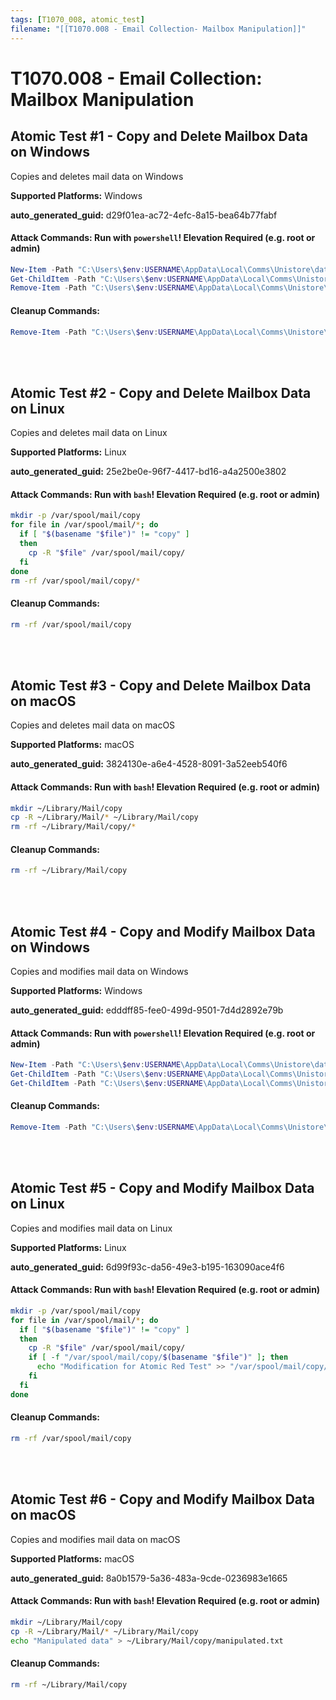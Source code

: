 ```yaml
---
tags: [T1070_008, atomic_test]
filename: "[[T1070.008 - Email Collection- Mailbox Manipulation]]"
---
```

# T1070.008 - Email Collection: Mailbox Manipulation

## Atomic Test #1 - Copy and Delete Mailbox Data on Windows
Copies and deletes mail data on Windows

**Supported Platforms:** Windows


**auto_generated_guid:** d29f01ea-ac72-4efc-8a15-bea64b77fabf






#### Attack Commands: Run with `powershell`!  Elevation Required (e.g. root or admin) 


```powershell
New-Item -Path "C:\Users\$env:USERNAME\AppData\Local\Comms\Unistore\data\copy" -ItemType Directory -ErrorAction Ignore
Get-ChildItem -Path "C:\Users\$env:USERNAME\AppData\Local\Comms\Unistore\data" -Exclude copy | ForEach-Object { Copy-Item -Path $_.FullName -Destination "C:\Users\$env:USERNAME\AppData\Local\Comms\Unistore\data\copy" -Recurse -Force -ErrorAction Ignore }
Remove-Item -Path "C:\Users\$env:USERNAME\AppData\Local\Comms\Unistore\data\copy" -Recurse -Force -ErrorAction Ignore
```

#### Cleanup Commands:
```powershell
Remove-Item -Path "C:\Users\$env:USERNAME\AppData\Local\Comms\Unistore\data\copy" -Recurse -Force -ErrorAction Ignore
```





<br/>
<br/>

## Atomic Test #2 - Copy and Delete Mailbox Data on Linux
Copies and deletes mail data on Linux

**Supported Platforms:** Linux


**auto_generated_guid:** 25e2be0e-96f7-4417-bd16-a4a2500e3802






#### Attack Commands: Run with `bash`!  Elevation Required (e.g. root or admin) 


```bash
mkdir -p /var/spool/mail/copy
for file in /var/spool/mail/*; do
  if [ "$(basename "$file")" != "copy" ]
  then
    cp -R "$file" /var/spool/mail/copy/
  fi
done
rm -rf /var/spool/mail/copy/*
```

#### Cleanup Commands:
```bash
rm -rf /var/spool/mail/copy
```





<br/>
<br/>

## Atomic Test #3 - Copy and Delete Mailbox Data on macOS
Copies and deletes mail data on macOS

**Supported Platforms:** macOS


**auto_generated_guid:** 3824130e-a6e4-4528-8091-3a52eeb540f6






#### Attack Commands: Run with `bash`!  Elevation Required (e.g. root or admin) 


```bash
mkdir ~/Library/Mail/copy
cp -R ~/Library/Mail/* ~/Library/Mail/copy
rm -rf ~/Library/Mail/copy/*
```

#### Cleanup Commands:
```bash
rm -rf ~/Library/Mail/copy
```





<br/>
<br/>

## Atomic Test #4 - Copy and Modify Mailbox Data on Windows
Copies and modifies mail data on Windows

**Supported Platforms:** Windows


**auto_generated_guid:** edddff85-fee0-499d-9501-7d4d2892e79b






#### Attack Commands: Run with `powershell`!  Elevation Required (e.g. root or admin) 


```powershell
New-Item -Path "C:\Users\$env:USERNAME\AppData\Local\Comms\Unistore\data\copy" -ItemType Directory -ErrorAction Ignore
Get-ChildItem -Path "C:\Users\$env:USERNAME\AppData\Local\Comms\Unistore\data" -Exclude copy | ForEach-Object { Copy-Item -Path $_.FullName -Destination "C:\Users\$env:USERNAME\AppData\Local\Comms\Unistore\data\copy" -Recurse -Force -ErrorAction Ignore }
Get-ChildItem -Path "C:\Users\$env:USERNAME\AppData\Local\Comms\Unistore\data\copy" -File | ForEach-Object { Add-Content -Path $_.FullName -Value "Modification for Atomic Red Test" -ErrorAction Ignore }
```

#### Cleanup Commands:
```powershell
Remove-Item -Path "C:\Users\$env:USERNAME\AppData\Local\Comms\Unistore\data\copy" -Recurse -Force -ErrorAction Ignore
```





<br/>
<br/>

## Atomic Test #5 - Copy and Modify Mailbox Data on Linux
Copies and modifies mail data on Linux

**Supported Platforms:** Linux


**auto_generated_guid:** 6d99f93c-da56-49e3-b195-163090ace4f6






#### Attack Commands: Run with `bash`!  Elevation Required (e.g. root or admin) 


```bash
mkdir -p /var/spool/mail/copy
for file in /var/spool/mail/*; do
  if [ "$(basename "$file")" != "copy" ]
  then
    cp -R "$file" /var/spool/mail/copy/
    if [ -f "/var/spool/mail/copy/$(basename "$file")" ]; then
      echo "Modification for Atomic Red Test" >> "/var/spool/mail/copy/$(basename "$file")"
    fi
  fi
done
```

#### Cleanup Commands:
```bash
rm -rf /var/spool/mail/copy
```





<br/>
<br/>

## Atomic Test #6 - Copy and Modify Mailbox Data on macOS
Copies and modifies mail data on macOS

**Supported Platforms:** macOS


**auto_generated_guid:** 8a0b1579-5a36-483a-9cde-0236983e1665






#### Attack Commands: Run with `bash`!  Elevation Required (e.g. root or admin) 


```bash
mkdir ~/Library/Mail/copy
cp -R ~/Library/Mail/* ~/Library/Mail/copy
echo "Manipulated data" > ~/Library/Mail/copy/manipulated.txt
```

#### Cleanup Commands:
```bash
rm -rf ~/Library/Mail/copy
```





<br/>
